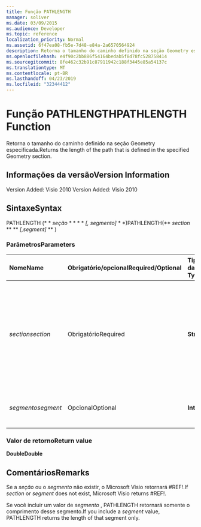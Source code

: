 ```yaml
---
title: Função PATHLENGTH
manager: soliver
ms.date: 03/09/2015
ms.audience: Developer
ms.topic: reference
localization_priority: Normal
ms.assetid: 6f47ea08-fb5e-7d48-e84a-2a6570564924
description: Retorna o tamanho do caminho definido na seção Geometry especificada.
ms.openlocfilehash: e4f90c2bb886f54164bedab5f8d78fc528758414
ms.sourcegitcommit: 8fe462c32b91c87911942c188f3445e85a54137c
ms.translationtype: MT
ms.contentlocale: pt-BR
ms.lasthandoff: 04/23/2019
ms.locfileid: "32344412"
---
```

# <a name="pathlength-function"></a><span data-ttu-id="42040-103">Função PATHLENGTH</span><span class="sxs-lookup"><span data-stu-id="42040-103">PATHLENGTH Function</span></span>

<span data-ttu-id="42040-104">Retorna o tamanho do caminho definido na seção Geometry especificada.</span><span class="sxs-lookup"><span data-stu-id="42040-104">Returns the length of the path that is defined in the specified Geometry section.</span></span>
  
## <a name="version-information"></a><span data-ttu-id="42040-105">Informações da versão</span><span class="sxs-lookup"><span data-stu-id="42040-105">Version Information</span></span>

<span data-ttu-id="42040-106">Version Added: Visio 2010
</span><span class="sxs-lookup"><span data-stu-id="42040-106">Version Added: Visio 2010</span></span> 
  
## <a name="syntax"></a><span data-ttu-id="42040-107">Sintaxe</span><span class="sxs-lookup"><span data-stu-id="42040-107">Syntax</span></span>

<span data-ttu-id="42040-108">PATHLENGTH (\* \* *seção* \* \* \* \* *[, segmento]* \* \*)</span><span class="sxs-lookup"><span data-stu-id="42040-108">PATHLENGTH(\*\* *section* \*\* \*\* *[,segment]* \*\* )</span></span> 
  
### <a name="parameters"></a><span data-ttu-id="42040-109">Parâmetros</span><span class="sxs-lookup"><span data-stu-id="42040-109">Parameters</span></span>

|<span data-ttu-id="42040-110">**Nome**</span><span class="sxs-lookup"><span data-stu-id="42040-110">**Name**</span></span>|<span data-ttu-id="42040-111">**Obrigatório/opcional**</span><span class="sxs-lookup"><span data-stu-id="42040-111">**Required/Optional**</span></span>|<span data-ttu-id="42040-112">**Tipo de dados**</span><span class="sxs-lookup"><span data-stu-id="42040-112">**Data Type**</span></span>|<span data-ttu-id="42040-113">**Descrição**</span><span class="sxs-lookup"><span data-stu-id="42040-113">**Description**</span></span>|
|:-----|:-----|:-----|:-----|
| <span data-ttu-id="42040-114">_section_</span><span class="sxs-lookup"><span data-stu-id="42040-114">_section_</span></span> <br/> |<span data-ttu-id="42040-115">Obrigatório</span><span class="sxs-lookup"><span data-stu-id="42040-115">Required</span></span>  <br/> |<span data-ttu-id="42040-116">**String**</span><span class="sxs-lookup"><span data-stu-id="42040-116">**String**</span></span> <br/> |<span data-ttu-id="42040-117">A seção Geometry que representa o caminho, especificada por uma referência à sua respectiva célula Path (por exemplo, Geometry1.Path).</span><span class="sxs-lookup"><span data-stu-id="42040-117">The Geometry section that represents the path, specified by a reference to its Path cell (for example, Geometry1.Path).</span></span>  <br/> |
| <span data-ttu-id="42040-118">_segmento_</span><span class="sxs-lookup"><span data-stu-id="42040-118">_segment_</span></span> <br/> |<span data-ttu-id="42040-119">Opcional</span><span class="sxs-lookup"><span data-stu-id="42040-119">Optional</span></span>  <br/> |<span data-ttu-id="42040-120">**Integer**</span><span class="sxs-lookup"><span data-stu-id="42040-120">**Integer**</span></span> <br/> |<span data-ttu-id="42040-121">O segmento baseado em 1 do caminho a ser medido.</span><span class="sxs-lookup"><span data-stu-id="42040-121">The 1-based segment of the path to measure.</span></span>  <br/> |
   
### <a name="return-value"></a><span data-ttu-id="42040-122">Valor de retorno</span><span class="sxs-lookup"><span data-stu-id="42040-122">Return value</span></span>

 <span data-ttu-id="42040-123">**Double**</span><span class="sxs-lookup"><span data-stu-id="42040-123">**Double**</span></span>
  
## <a name="remarks"></a><span data-ttu-id="42040-124">Comentários</span><span class="sxs-lookup"><span data-stu-id="42040-124">Remarks</span></span>

<span data-ttu-id="42040-125">Se a _seção_ ou o _segmento_ não existir, o Microsoft Visio retornará #REF!.</span><span class="sxs-lookup"><span data-stu-id="42040-125">If  _section_ or  _segment_ does not exist, Microsoft Visio returns #REF!.</span></span> 
  
<span data-ttu-id="42040-126">Se você incluir um valor de _segmento_ , PATHLENGTH retornará somente o comprimento desse segmento.</span><span class="sxs-lookup"><span data-stu-id="42040-126">If you include a  _segment_ value, PATHLENGTH returns the length of that segment only.</span></span> 
  

